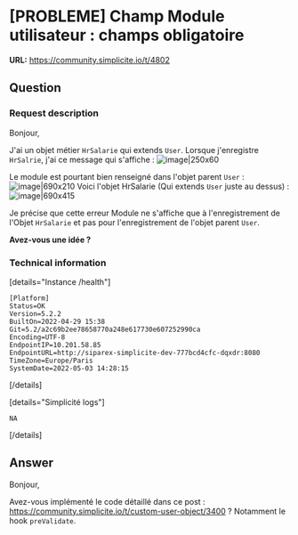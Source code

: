 # [PROBLEME] Champ Module utilisateur : champs obligatoire

**URL:** https://community.simplicite.io/t/4802

## Question
### Request description

Bonjour,

J'ai un objet métier `HrSalarie` qui extends `User`. Lorsque j'enregistre `HrSalrie`, j'ai ce message qui s'affiche :
![image|250x60](upload://uL29O7A091JIiiP8lLS2pIVCg6U.png)

Le module est pourtant bien renseigné dans l'objet parent `User` :
![image|690x210](upload://8mct6kVmnsbHfuBcNEaiXPjtxsz.png)
Voici l'objet HrSalarie (Qui extends `User` juste au dessus) :
![image|690x415](upload://x3hLrzhuMmJj32jn1uORapdgl4e.png)

Je précise que cette erreur Module ne s'affiche que à l'enregistrement de l'Objet `HrSalarie` et pas pour l'enregistrement de l'objet parent `User`.

**Avez-vous une idée ?**

### Technical information

[details="Instance /health"]
```text
[Platform]
Status=OK
Version=5.2.2
BuiltOn=2022-04-29 15:38
Git=5.2/a2c69b2ee78658770a248e617730e607252990ca
Encoding=UTF-8
EndpointIP=10.201.58.85
EndpointURL=http://siparex-simplicite-dev-777bcd4cfc-dqxdr:8080
TimeZone=Europe/Paris
SystemDate=2022-05-03 14:28:15
```
[/details]

[details="Simplicité logs"]
```text
NA
```
[/details]

## Answer
Bonjour, 

Avez-vous implémenté le code détaillé dans ce post : https://community.simplicite.io/t/custom-user-object/3400 ? Notamment le hook `preValidate`.
